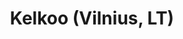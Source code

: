 ---
title: Kelkoo (Vilnius, LT)
category: intern
description: As intern in BI team, I designed some queries to generate daily reports.
duration: 1 month (07/2018)
picture: /content/experiences/kelkoo.jpg
technologies: ['sqlserver']
index: 0
linkText: 'Discover Kelkoo'
link: 'https://www.kelkoogroup.com/'
---